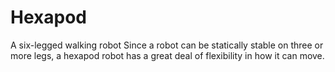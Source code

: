 # Hexapod
A six-legged walking robot
Since a robot can be statically stable on three or more legs, a hexapod robot has a great deal of flexibility in how it can move.
